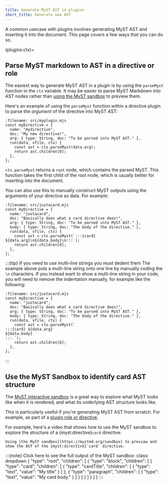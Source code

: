 ```yaml
---
title: Generate MyST AST in plugins
short_title: Generate new AST
---
```


A common usecase with plugins involves generating MyST AST and inserting it into the document.
This page covers a few ways that you can do so.

(plugins:ctx)=

## Parse MyST markdown to AST in a directive or role

The easiest way to generate MyST AST in a plugin is by using the `parseMyst` function in the `ctx` variable. It may be easier to parse MyST Markdown into AST nodes rather than [using the MyST sandbox](sandbox.md) to preview them.

Here's an example of using the `parseMyst` function within a directive plugin to parse the _argument_ of the directive into MyST AST:

```{code} javascript
:filename: src/myplugin.mjs
const myDirective = {
  name: "mydirective",
  doc: "My new directive!",
  arg: { type: String, doc: "To be parsed into MyST AST." },
  run(data, vfile, ctx) {
    const ast = ctx.parseMyst(data.arg);
    return ast.children[0];
  },
};
```

`ctx.parseMyst` returns a `root` node, which contains the parsed MyST.
This function takes the first child of the root node, which is usually better for inserting into the document.

You can also use this to manually construct MyST outputs using the arguments of your directive as data. For example:

```{code} javascript
:filename: src/justacard.mjs
const myDirective = {
  name: "justacard",
  doc: "Basically does what a card directive does!",
  arg: { type: String, doc: "To be parsed into MyST AST." },
  body: { type: String, doc: "The body of the directive." },
  run(data, vfile, ctx) {
    const ast = ctx.parseMyst(`:::{card} ${data.arg}\n${data.body}\n:::`);
    return ast.children[0];
  },
};
```

:::{tip} If you need to use multi-line strings you must dedent them
The example above puts a multi-line string onto one line by manually coding the `\n` characters.
If you instead want to show a multi-line string in your code, you will need to remove the indentation manually, for example like the following:

```{code} javascript
:filename: src/justacard.mjs
const myDirective = {
  name: "justacard",
  doc: "Basically does what a card directive does!",
  arg: { type: String, doc: "To be parsed into MyST AST." },
  body: { type: String, doc: "The body of the directive." },
  run(data, vfile, ctx) {
    const ast = ctx.parseMyst(`
:::{card} ${data.arg}
${data.body}
::: `);
    return ast.children[0];
  },
};
```

:::

## Use the MyST Sandbox to identify card AST structure

The [MyST interactive sandbox](https://mystmd.org/sandbox) is a great way to explore what MyST looks like when it is rendered, and what its underlying AST structure looks like.

This is particularly useful if you're generating MyST AST from scratch. For example, as part of a [plugin role or directive](../tutorial/plugins.md).

For example, here's a video that shows how to use the MyST sandbox to explore the structure of a {myst:directive}`card` directive.

```{figure} media/sandbox-demo.mp4
Using [the MyST sandbox](https://mystmd.org/sandbox) to preview and show the AST of the {myst:directive}`card` directive.
```

:::{note} Click here to see the full output of the MyST sandbox
:class: dropdown
{
"type": "root",
"children": [
{
"type": "block",
"children": [
{
"type": "card",
"children": [
{
"type": "cardTitle",
"children": [
{
"type": "text",
"value": "My title"
}
]
},
{
"type": "paragraph",
"children": [
{
"type": "text",
"value": "My card body."
}
]
}
]
}
]
}
]
}
:::
